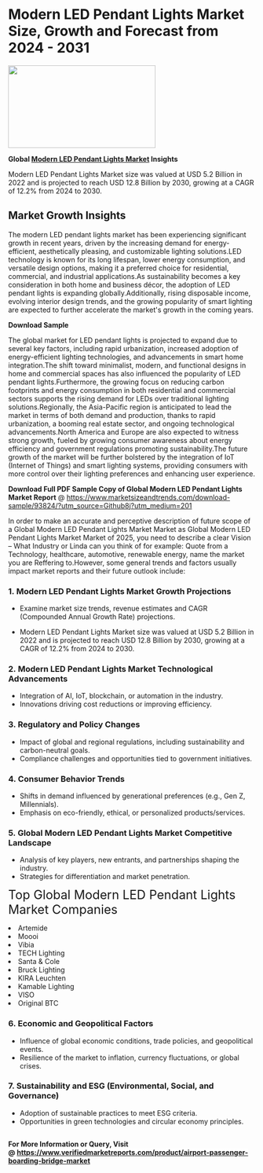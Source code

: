 <H1>Modern LED Pendant Lights Market Size, Growth and Forecast from 2024 - 2031</H1><img class="aligncenter size-medium wp-image-584254" src="https://thirdeyenews.in/wp-content/uploads/2024/09/Global-Market-Research-300x168.jpeg" alt="" width="300" height="168" /><p><strong>Global&nbsp;<a href="https://www.marketsizeandtrends.com/download-sample/93824/?utm_source=Github8j?utm_medium=201">Modern LED Pendant Lights Market</a> Insights</strong></p><p>Modern LED Pendant Lights Market size was valued at USD 5.2 Billion in 2022 and is projected to reach USD 12.8 Billion by 2030, growing at a CAGR of 12.2% from 2024 to 2030.</p><p><h2>Market Growth Insights</h2> <p>The modern LED pendant lights market has been experiencing significant growth in recent years, driven by the increasing demand for energy-efficient, aesthetically pleasing, and customizable lighting solutions.LED technology is known for its long lifespan, lower energy consumption, and versatile design options, making it a preferred choice for residential, commercial, and industrial applications.As sustainability becomes a key consideration in both home and business décor, the adoption of LED pendant lights is expanding globally.Additionally, rising disposable income, evolving interior design trends, and the growing popularity of smart lighting are expected to further accelerate the market's growth in the coming years.</p> <p><strong>Download Sample</strong></p> <p>The global market for LED pendant lights is projected to expand due to several key factors, including rapid urbanization, increased adoption of energy-efficient lighting technologies, and advancements in smart home integration.The shift toward minimalist, modern, and functional designs in home and commercial spaces has also influenced the popularity of LED pendant lights.Furthermore, the growing focus on reducing carbon footprints and energy consumption in both residential and commercial sectors supports the rising demand for LEDs over traditional lighting solutions.Regionally, the Asia-Pacific region is anticipated to lead the market in terms of both demand and production, thanks to rapid urbanization, a booming real estate sector, and ongoing technological advancements.North America and Europe are also expected to witness strong growth, fueled by growing consumer awareness about energy efficiency and government regulations promoting sustainability.The future growth of the market will be further bolstered by the integration of IoT (Internet of Things) and smart lighting systems, providing consumers with more control over their lighting preferences and enhancing user experience.</p> <p><span class=""><strong>Download Full PDF Sample Copy of Global Modern LED Pendant Lights Market Report</strong> @ <a href="https://www.marketsizeandtrends.com/download-sample/93824/?utm_source=Github8j?utm_medium=201" target="_blank">https://www.marketsizeandtrends.com/download-sample/93824/?utm_source=Github8j?utm_medium=201</a></span></p><p>In order to make an accurate and perceptive description of future scope of a Global&nbsp;Modern LED Pendant Lights Market Market as Global&nbsp;Modern LED Pendant Lights Market Market of 2025, you need to describe a clear Vision &ndash; What Industry or Linda can you think of for example: Quote from a Technology, healthcare, automotive, renewable energy, name the market you are Reffering to.However, some general trends and factors usually impact market reports and their future outlook include:</p><h3>1.&nbsp;<strong>Modern LED Pendant Lights Market Growth Projections</strong></h3><ul><li>Examine market size trends, revenue estimates and CAGR (Compounded Annual Growth Rate) projections.</li><li><p>Modern LED Pendant Lights Market size was valued at USD 5.2 Billion in 2022 and is projected to reach USD 12.8 Billion by 2030, growing at a CAGR of 12.2% from 2024 to 2030.</p></li></ul><h3>2.&nbsp;<strong>Modern LED Pendant Lights Market Technological Advancements</strong></h3><ul><li>Integration of AI, IoT, blockchain, or automation in the industry.</li><li>Innovations driving cost reductions or improving efficiency.</li></ul><h3>3.&nbsp;<strong>Regulatory and Policy Changes</strong></h3><ul><li>Impact of global and regional regulations, including sustainability and carbon-neutral goals.</li><li>Compliance challenges and opportunities tied to government initiatives.</li></ul><h3>4.&nbsp;<strong>Consumer Behavior Trends</strong></h3><ul><li>Shifts in demand influenced by generational preferences (e.g., Gen Z, Millennials).</li><li>Emphasis on eco-friendly, ethical, or personalized products/services.</li></ul><h3>5.&nbsp;<strong>Global Modern LED Pendant Lights Market Competitive Landscape</strong></h3><ul><li>Analysis of key players, new entrants, and partnerships shaping the industry.</li><li>Strategies for differentiation and market penetration.</li></ul><p data-pm-slice="1 1 []"><span style="color: inherit; font-family: inherit; font-size: 25px;">Top Global Modern LED Pendant Lights Market Companies</span></p><div class="" data-test-id=""><p><li>Artemide</li><li> Moooi</li><li> Vibia</li><li> TECH Lighting</li><li> Santa & Cole</li><li> Bruck Lighting</li><li> KIRA Leuchten</li><li> Kamable Lighting</li><li> VISO</li><li> Original BTC</li></p></div><h3>6.&nbsp;<strong>Economic and Geopolitical Factors</strong></h3><ul><li>Influence of global economic conditions, trade policies, and geopolitical events.</li><li>Resilience of the market to inflation, currency fluctuations, or global crises.</li></ul><h3>7.&nbsp;<strong>Sustainability and ESG (Environmental, Social, and Governance)</strong></h3><ul><li>Adoption of sustainable practices to meet ESG criteria.</li><li>Opportunities in green technologies and circular economy principles.</li></ul><h2><strong style="font-size: 14px;">For More Information or Query, Visit @&nbsp;</strong><a style="background-color: #ffffff; font-size: 14px;" href="https://www.marketsizeandtrends.com/report/modern-led-pendant-lights-market/" target="_blank">https://www.verifiedmarketreports.com/product/airport-passenger-boarding-bridge-market</a></h2>